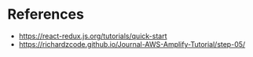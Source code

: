 # References
- https://react-redux.js.org/tutorials/quick-start
- https://richardzcode.github.io/Journal-AWS-Amplify-Tutorial/step-05/